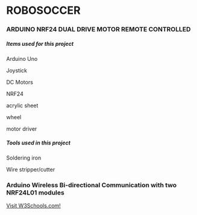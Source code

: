 # ROBOSOCCER

<h3>ARDUINO NRF24 DUAL DRIVE MOTOR REMOTE CONTROLLED</h3>
<h5>Items used for this project</h5>

Arduino Uno

Joystick 

DC Motors

NRF24

acrylic sheet

wheel

motor driver

<h5>Tools used in this project</h5>

Soldering iron

Wire stripper/cutter

<h3>Arduino Wireless Bi-directional Communication with two NRF24L01 modules</h3>
<p><a href="https://howtomechatronics.com/wp-content/uploads/2017/02/Arduino-Wireless-Communication-NRF24L01-Circuit-Schematic-Tutorial.png">Visit W3Schools.com!</a></p>
